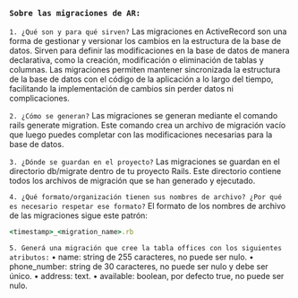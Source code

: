 ### ```Sobre las migraciones de AR:```

`1. ¿Qué son y para qué sirven?`
Las migraciones en ActiveRecord son una forma de gestionar y versionar los cambios en la estructura de la base de datos. Sirven para definir las modificaciones en la base de datos de manera declarativa, como la creación, modificación o eliminación de tablas y columnas. Las migraciones permiten mantener sincronizada la estructura de la base de datos con el código de la aplicación a lo largo del tiempo, facilitando la implementación de cambios sin perder datos ni complicaciones.

`2. ¿Cómo se generan?`
Las migraciones se generan mediante el comando rails generate migration. Este comando crea un archivo de migración vacío que luego puedes completar con las modificaciones necesarias para la base de datos.

`3. ¿Dónde se guardan en el proyecto?`
Las migraciones se guardan en el directorio db/migrate dentro de tu proyecto Rails. Este directorio contiene todos los archivos de migración que se han generado y ejecutado.

`4. ¿Qué formato/organización tienen sus nombres de archivo? ¿Por qué es necesario respetar ese formato?`
El formato de los nombres de archivo de las migraciones sigue este patrón:
```ruby
<timestamp>_<migration_name>.rb
```
`5. Generá una migración que cree la tabla offices con los siguientes atributos:`
• name: string de 255 caracteres, no puede ser nulo.
• phone_number: string de 30 caracteres, no puede ser nulo y debe ser único.
• address: text.
• available: boolean, por defecto true, no puede ser nulo.